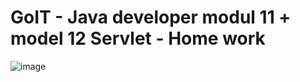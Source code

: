 # GoIT - Java developer modul 11 + model 12 Servlet - Home work
![image](https://github.com/serhii-kushnir/Servlet-API/assets/127629681/2891fca3-cc9a-440a-9b25-b1a1705d26a0)
